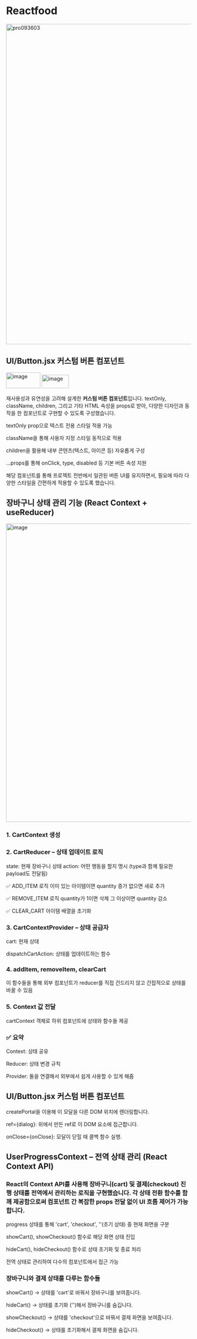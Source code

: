 # Reactfood
<img width="1635" height="874" alt="pro093603" src="https://github.com/user-attachments/assets/d7cb6535-86c0-479c-8d44-28044ee6bb38" />


## UI/Button.jsx 커스텀 버튼 컴포넌트
<img width="93" height="43" alt="image" src="https://github.com/user-attachments/assets/63ced11e-38f3-4ae7-926b-37d9bff49c66" /> <img width="74" height="37" alt="image" src="https://github.com/user-attachments/assets/115e13b4-e50a-44ea-a2dd-c97a973099a5" />

재사용성과 유연성을 고려해 설계한 **커스텀 버튼 컴포넌트**입니다.
textOnly, className, children, 그리고 기타 HTML 속성을 props로 받아, 다양한 디자인과 동작을 한 컴포넌트로 구현할 수 있도록 구성했습니다.

textOnly prop으로 텍스트 전용 스타일 적용 가능

className을 통해 사용자 지정 스타일 동적으로 적용

children을 활용해 내부 콘텐츠(텍스트, 아이콘 등) 자유롭게 구성

...props를 통해 onClick, type, disabled 등 기본 버튼 속성 지원

해당 컴포넌트를 통해 프로젝트 전반에서 일관된 버튼 UI를 유지하면서, 필요에 따라 다양한 스타일을 간편하게 적용할 수 있도록 했습니다.

## 장바구니 상태 관리 기능 (React Context + useReducer)
<img width="1550" height="814" alt="image" src="https://github.com/user-attachments/assets/0f1716bc-9b2c-4911-84b1-06b6d4c3b98f" />

### 1. CartContext 생성 ###

### 2. CartReducer – 상태 업데이트 로직 ###

state: 현재 장바구니 상태
action: 어떤 행동을 할지 명시 (type과 함께 필요한 payload도 전달됨)

✅ ADD_ITEM 로직
이미 있는 아이템이면 quantity 증가
없으면 새로 추가

✅ REMOVE_ITEM 로직
quantity가 1이면 삭제
그 이상이면 quantity 감소

✅ CLEAR_CART
아이템 배열을 초기화

### 3. CartContextProvider – 상태 공급자 ###

cart: 현재 상태

dispatchCartAction: 상태를 업데이트하는 함수

### 4. addItem, removeItem, clearCart ###

이 함수들을 통해 외부 컴포넌트가 reducer를 직접 건드리지 않고 간접적으로 상태를 바꿀 수 있음

### 5. Context 값 전달 ###

cartContext 객체로 하위 컴포넌트에 상태와 함수들 제공

### ✅ 요약 ###

Context: 상태 공유

Reducer: 상태 변경 규칙

Provider: 둘을 연결해서 외부에서 쉽게 사용할 수 있게 해줌

## UI/Button.jsx 커스텀 버튼 컴포넌트
createPortal을 이용해 이 모달을 다른 DOM 위치에 렌더링합니다.

ref={dialog}: 위에서 만든 ref로 이 DOM 요소에 접근합니다.

onClose={onClose}: 모달이 닫힐 때 콜백 함수 실행.

## UserProgressContext – 전역 상태 관리 (React Context API)
### React의 Context API를 사용해 장바구니(cart) 및 결제(checkout) 진행 상태를 전역에서 관리하는 로직을 구현했습니다. 각 상태 전환 함수를 함께 제공함으로써 컴포넌트 간 복잡한 props 전달 없이 UI 흐름 제어가 가능합니다.

progress 상태를 통해 'cart', 'checkout', ''(초기 상태) 중 현재 화면을 구분

showCart(), showCheckout() 함수로 해당 화면 상태 진입

hideCart(), hideCheckout() 함수로 상태 초기화 및 종료 처리

전역 상태로 관리하여 다수의 컴포넌트에서 접근 가능

### 장바구니와 결제 상태를 다루는 함수들
showCart() → 상태를 'cart'로 바꿔서 장바구니를 보여줍니다.

hideCart() → 상태를 초기화 ('')해서 장바구니를 숨깁니다.

showCheckout() → 상태를 'checkout'으로 바꿔서 결제 화면을 보여줍니다.

hideCheckout() → 상태를 초기화해서 결제 화면을 숨깁니다.
